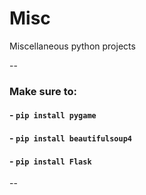 # Misc
Miscellaneous python projects

--

### Make sure to:
#### - ``` pip install pygame ```
#### - ``` pip install beautifulsoup4 ```
#### - ``` pip install Flask ```

--
